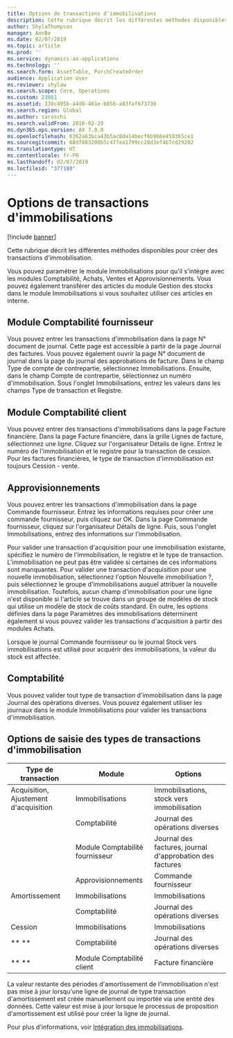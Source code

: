 ```yaml
---
title: Options de transactions d'immobilisations
description: Cette rubrique décrit les différentes méthodes disponibles pour créer des transactions d'immobilisation.
author: ShylaThompson
manager: AnnBe
ms.date: 02/07/2019
ms.topic: article
ms.prod: ''
ms.service: dynamics-ax-applications
ms.technology: ''
ms.search.form: AssetTable, PurchCreateOrder
audience: Application User
ms.reviewer: shylaw
ms.search.scope: Core, Operations
ms.custom: 23061
ms.assetid: 338c495b-a4d8-461e-b85b-a83faf673730
ms.search.region: Global
ms.author: saraschi
ms.search.validFrom: 2016-02-28
ms.dyn365.ops.version: AX 7.0.0
ms.openlocfilehash: 6362a63bca43b5ac8da14becf6b966e459365ce1
ms.sourcegitcommit: 68df883200b5c477ea1799cc28d3ef467cd29202
ms.translationtype: HT
ms.contentlocale: fr-FR
ms.lasthandoff: 02/07/2019
ms.locfileid: "377180"
---
```

# <a name="fixed-asset-transaction-options"></a>Options de transactions d'immobilisations

[!include [banner](../includes/banner.md)]

Cette rubrique décrit les différentes méthodes disponibles pour créer des transactions d'immobilisation.

Vous pouvez paramétrer le module Immobilisations pour qu'il s'intègre avec les modules Comptabilité, Achats, Ventes et Approvisionnements. Vous pouvez également transférer des articles du module Gestion des stocks dans le module Immobilisations si vous souhaitez utiliser ces articles en interne.

## <a name="accounts-payable"></a>Module Comptabilité fournisseur
Vous pouvez entrer les transactions d'immobilisation dans la page N° document de journal. Cette page est accessible à partir de la page Journal des factures. Vous pouvez également ouvrir la page N° document de journal dans la page du journal des approbations de facture. Dans le champ Type de compte de contrepartie, sélectionnez Immobilisations. Ensuite, dans le champ Compte de contrepartie, sélectionnez un numéro d'immobilisation. Sous l'onglet Immobilisations, entrez les valeurs dans les champs Type de transaction et Registre.

## <a name="accounts-receivable"></a>Module Comptabilité client
Vous pouvez entrer des transactions d'immobilisations dans la page Facture financière.  Dans la page Facture financière, dans la grille Lignes de facture, sélectionnez une ligne. Cliquez sur l'organisateur Détails de ligne. Entrez le numéro de l'immobilisation et le registre pour la transaction de cession. Pour les factures financières, le type de transaction d'immobilisation est toujours Cession - vente.

## <a name="procurement-and-sourcing"></a>Approvisionnements
Vous pouvez entrer les transactions d'immobilisation dans la page Commande fournisseur. Entrez les informations requises pour créer une commande fournisseur, puis cliquez sur OK. Dans la page Commande fournisseur, cliquez sur l'organisateur Détails de ligne. Puis, sous l'onglet Immobilisations, entrez des informations sur l'immobilisation. 

Pour valider une transaction d'acquisition pour une immobilisation existante, spécifiez le numéro de l'immobilisation, le registre et le type de transaction. L'immobilisation ne peut pas être validée si certaines de ces informations sont manquantes. Pour valider une transaction d'acquisition pour une nouvelle immobilisation, sélectionnez l'option Nouvelle immobilisation ?, puis sélectionnez le groupe d'immobilisations auquel attribuer la nouvelle immobilisation. Toutefois, aucun champ d'immobilisation pour une ligne n'est disponible si l'article se trouve dans un groupe de modèles de stock qui utilise un modèle de stock de coûts standard. En outre, les options définies dans la page Paramètres des immobilisations déterminent également si vous pouvez valider les transactions d'acquisition à partir des modules Achats. 

Lorsque le journal Commande fournisseur ou le journal Stock vers immobilisations est utilisé pour acquérir des immobilisations, la valeur du stock est affectée.

## <a name="general-ledger"></a>Comptabilité
Vous pouvez valider tout type de transaction d'immobilisation dans la page Journal des opérations diverses. Vous pouvez également utiliser les journaux dans le module Immobilisations pour valider les transactions d'immobilisation.

## <a name="options-for-entering-fixed-asset-transaction-types"></a>Options de saisie des types de transactions d'immobilisation


| Type de transaction                    | Module                   | Options                                   |
|-------------------------------------|--------------------------|-------------------------------------------|
| Acquisition, Ajustement d'acquisition | Immobilisations             | Immobilisations, stock vers immobilisation   |
|                                     | Comptabilité           | Journal des opérations diverses                           |
|                                     | Module Comptabilité fournisseur         | Journal des factures, journal d'approbation des factures |
|                                     | Approvisionnements | Commande fournisseur                            |
| Amortissement                        | Immobilisations             | Immobilisations                              |
|                                     | Comptabilité           | Journal des opérations diverses                           |
| Cession                            | Immobilisations             | Immobilisations                              |
| ** **                               | Comptabilité           | Journal des opérations diverses                           |
| ** **                               | Module Comptabilité client      | Facture financière                         |


La valeur restante des périodes d'amortissement de l'immobilisation n'est pas mise à jour lorsqu'une ligne de journal de type transaction d'amortissement est créée manuellement ou importée via une entité des données. Cette valeur est mise à jour lorsque le processus de proposition d'amortissement est utilisé pour créer la ligne de journal.

Pour plus d'informations, voir [Intégration des immobilisations](fixed-asset-integration.md).
